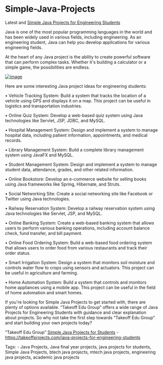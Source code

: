# Simple-Java-Projects

Latest and [Simple Java Projects for Engineering Students](https://takeoffprojects.com/java-projects-for-engineering-students)

Java is one of the most popular programming languages in the world and has been widely used in various fields, including engineering. As an engineering student, Java can help you develop applications for various engineering fields. 

At the heart of any Java project is the ability to create powerful software that can perform complex tasks. Whether it's building a calculator or a simple game, the possibilities are endless. 

[![image](https://user-images.githubusercontent.com/122364815/231382293-385215fb-f8f2-4e29-8e7e-4504089dda5c.png)](https://takeoffprojects.com/java-projects-for-engineering-students)

Here are some interesting Java project ideas for engineering students:

•	Vehicle Tracking System: Build a system that tracks the location of a vehicle using GPS and displays it on a map. This project can be useful in logistics and transportation industries.

•	Online Quiz System: Develop a web-based quiz system using Java technologies like Servlet, JSP, JDBC, and MySQL.

•	Hospital Management System: Design and implement a system to manage hospital data, including patient information, appointments, and medical records.

•	Library Management System: Build a complete library management system using JavaFX and MySQL.

•	Student Management System: Design and implement a system to manage student data, attendance, grades, and other related information.

•	Online Bookstore: Develop an e-commerce website for selling books using Java frameworks like Spring, Hibernate, and Struts.

•	Social Networking Site: Create a social networking site like Facebook or Twitter using Java technologies.

•	Railway Reservation System: Develop a railway reservation system using Java technologies like Servlet, JSP, and MySQL.

•	Online Banking System: Create a web-based banking system that allows users to perform various banking operations, including account balance check, fund transfer, and bill payment.

•	Online Food Ordering System: Build a web-based food ordering system that allows users to order food from various restaurants and track their order status.

•	Smart Irrigation System: Design a system that monitors soil moisture and controls water flow to crops using sensors and actuators. This project can be useful in agriculture and farming.

•	Home Automation System: Build a system that controls and monitors home appliances using a mobile app. This project can be useful in the field of home automation and smart homes.

If you're looking for Simple Java Projects to get started with, there are plenty of options available. “Takeoff Edu Group” offers a wide range of Java Projects for Engineering Students with guidance and clear explanation about projects. So why not take the first step towards “Takeoff Edu Group” and start building your own projects today? 

“Takeoff Edu Group” [Simple Java Projects for Students](https://takeoffprojects.com/java-projects-for-engineering-students) - https://takeoffprojects.com/java-projects-for-engineering-students

Tags: - Java Projects, Java final year projects, java projects for students, Simple Java Projects, btech java projects, mtech java projects, engineering java projects, academic java projects
